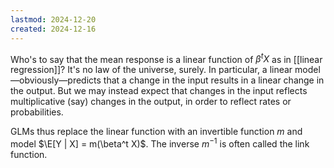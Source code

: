 ```yaml
---
lastmod: 2024-12-20
created: 2024-12-16
---
```


Who's to say that the mean response is a linear function of $\beta ^t X$ as in [[linear regression]]? It's no law of the universe, surely. In particular, a linear model—obviously—predicts that a change in the input results in a linear change in the output. But we may instead expect that changes in the input reflects multiplicative (say) changes in the output, in order to reflect rates or probabilities. 

GLMs thus replace the linear function with an invertible function $m$ and model $\E[Y | X] = m(\beta^t X)$. The inverse $m^{-1}$ is often called the link function. 